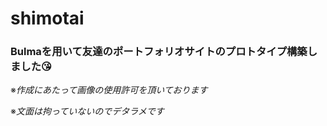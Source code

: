 # shimotai


### Bulmaを用いて友達のポートフォリオサイトのプロトタイプ構築しました😘
※*作成にあたって画像の使用許可を頂いております*  

※*文面は拘っていないのでデタラメです*  

